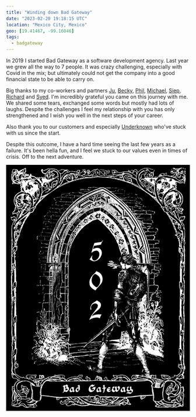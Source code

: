 ```yaml
---
title: "Winding down Bad Gateway"
date: "2023-02-20 19:18:15 UTC"
location: "Mexico City, Mexico"
geo: [19.41467, -99.16046]
tags:
  - badgateway
---
```



In 2019 I started Bad Gateway as a software development agency. Last year we
grew all the way to 7 people. It was crazy challenging, especially with Covid
in the mix; but ultimately could not get the company into a good financial
state to be able to carry on.

Big thanks to my co-workers and partners [Ju][1], [Becky][2], [Phil][3],
[Michael][4], [Siep][5], [Richard][6] and [Syed][7].
I'm incredibly grateful you came on this journey with me. We shared some
tears, exchanged some words but mostly had lots of laughs. Despite the
challenges I feel my relationship with you has only strengthened and I wish
you well in the next steps of your career.

Also thank you to our customers and especially [Underknown][8] who've stuck
with us since the start.

Despite this outcome, I have a hard time seeing the last few years as a
failure. It's been hella fun, and I feel we stuck to our values even in times
of crisis. Off to the next adventure.

<img class="fill-width" src="/assets/posts/bg-502.png" alt="Image of person standing in front of a gateway."/>

[1]: https://www.linkedin.com/in/juhangsin/
[2]: https://becky.dev/
[3]: https://www.linkedin.com/in/philippeschwyter/
[4]: https://michaelhumiston.com/
[5]: http://www.lfo-industries.com/
[6]: https://www.linkedin.com/in/rswitzer/
[7]: https://www.linkedin.com/in/syed-farhan-kabir/
[8]: https://underknown.com/
